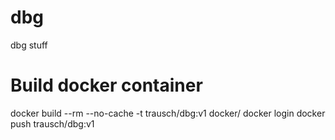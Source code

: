 # dbg
dbg stuff

# Build docker container
docker build --rm --no-cache -t trausch/dbg:v1 docker/
docker login
docker push trausch/dbg:v1


